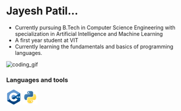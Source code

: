 # Jayesh Patil...
- Currently pursuing B.Tech in Computer Science Engineering with specialization in Artificial Intelligence and Machine Learning
- A first year student at VIT
- Currently learning the fundamentals and basics of programming languages.
  
 ![coding_gif][coding_gif_link]
  
  ### Languages and tools
  <p align = "left"> <img src="https://raw.githubusercontent.com/devicons/devicon/master/icons/cplusplus/cplusplus-original.svg" alt="cplusplus" width="40" height="40"/> 
  <img src="https://raw.githubusercontent.com/devicons/devicon/master/icons/python/python-original.svg" alt="python" width="40" height="40"/>
  </p>


[coding_gif_link]: https://media1.tenor.com/m/2nKSTDDekOgAAAAC/coding-kira.gif
